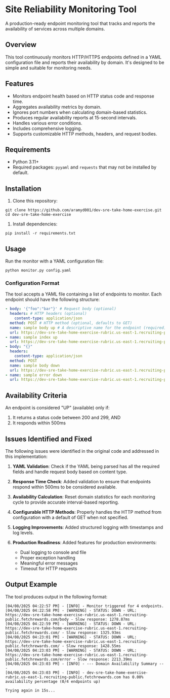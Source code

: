 # Site Reliability Monitoring Tool

A production-ready endpoint monitoring tool that tracks and reports the availability of services across multiple domains.

## Overview

This tool continuously monitors HTTP/HTTPS endpoints defined in a YAML configuration file and reports their availability by domain. It's designed to be simple and suitable for monitoring needs.

## Features

- Monitors endpoint health based on HTTP status code and response time.
- Aggregates availability metrics by domain.
- Ignores port numbers when calculating domain-based statistics.
- Produces regular availability reports at 15-second intervals.
- Handles various error conditions.
- Includes comprehensive logging.
- Supports customizable HTTP methods, headers, and request bodies.

## Requirements

- Python 3.11+
- Required packages: `pyyaml` and `requests` that may not be installed by default.

## Installation

1. Clone this repository:

```shell
git clone https://github.com/aramyd001/dev-sre-take-home-exercise.git
cd dev-sre-take-home-exercise
```

1. Install dependencies:

```shell
pip install -r requirements.txt
```

## Usage

Run the monitor with a YAML configuration file:

```shell
python monitor.py config.yaml
```

### Configuration Format

The tool accepts a YAML file containing a list of endpoints to monitor. Each endpoint should have the following structure:

```yaml
- body: '{"foo":"bar"}' # Request body (optional)
  headers: # HTTP headers (optional)
    content-type: application/json
  method: POST # HTTP method (optional, defaults to GET)
  name: sample body up # A descriptive name for the endpoint (required)
  url: https://dev-sre-take-home-exercise-rubric.us-east-1.recruiting-public.fetchrewards.com/body # The URL to monitor (required)
- name: sample index up
  url: https://dev-sre-take-home-exercise-rubric.us-east-1.recruiting-public.fetchrewards.com/
- body: "{}"
  headers:
    content-type: application/json
  method: POST
  name: sample body down
  url: https://dev-sre-take-home-exercise-rubric.us-east-1.recruiting-public.fetchrewards.com/
- name: sample error down
  url: https://dev-sre-take-home-exercise-rubric.us-east-1.recruiting-public.fetchrewards.com/error
```

## Availability Criteria

An endpoint is considered "UP" (available) only if:

1. It returns a status code between 200 and 299, AND
2. It responds within 500ms

## Issues Identified and Fixed

The following issues were identified in the original code and addressed in this implementation:

1. **YAML Validation**: Check if the YAML being parsed has all the required fields and handle request body based on content type.

2. **Response Time Check**: Added validation to ensure that endpoints respond within 500ms to be considered available.

3. **Availability Calculation**: Reset domain statistics for each monitoring cycle to provide accurate interval-based reporting.

4. **Configurable HTTP Methods**: Properly handles the HTTP method from configuration with a default of GET when not specified.

5. **Logging Improvements**: Added structured logging with timestamps and log levels.

6. **Production Readiness**: Added features for production environments:
   - Dual logging to console and file
   - Proper exception handling
   - Meaningful error messages
   - Timeout for HTTP requests

## Output Example

The tool produces output in the following format:

```log
[04/08/2025 04:22:57 PM] - [INFO] - Monitor triggered for 4 endpoints.
[04/08/2025 04:22:58 PM] - [WARNING] - STATUS: DOWN - URL: https://dev-sre-take-home-exercise-rubric.us-east-1.recruiting-public.fetchrewards.com/body - Slow response: 1278.87ms
[04/08/2025 04:22:59 PM] - [WARNING] - STATUS: DOWN - URL: https://dev-sre-take-home-exercise-rubric.us-east-1.recruiting-public.fetchrewards.com/ - Slow response: 1325.93ms
[04/08/2025 04:23:01 PM] - [WARNING] - STATUS: DOWN - URL: https://dev-sre-take-home-exercise-rubric.us-east-1.recruiting-public.fetchrewards.com/ - Slow response: 1428.55ms
[04/08/2025 04:23:03 PM] - [WARNING] - STATUS: DOWN - URL: https://dev-sre-take-home-exercise-rubric.us-east-1.recruiting-public.fetchrewards.com/error - Slow response: 2213.39ms
[04/08/2025 04:23:03 PM] - [INFO] - --- Domain Availability Summary ---
[04/08/2025 04:23:03 PM] - [INFO] - dev-sre-take-home-exercise-rubric.us-east-1.recruiting-public.fetchrewards.com has 0.00% availability percentage (0/4 endpoints up)

Trying again in 15s...
```
